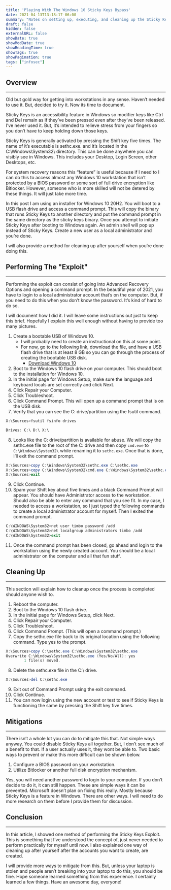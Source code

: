 ```yaml
---
title: 'Playing With The Windows 10 Sticky Keys Bypass'
date: 2021-04-13T13:18:17-06:00
summary: "Notes on setting up, executing, and cleaning up the Sticky Keys bypass in Windows 10."
draft: false
hidden: false
externalURL: false
showDate: true
showModDate: true
showReadingTime: true
showTags: true
showPagination: true
tags: ["infosec"]
---
```


## Overview
---

Old but gold way for getting into workstations in any sense. Haven’t needed to use it. But, decided to try it. Now its time to document.

Sticky Keys is an accessibility feature in Windows so modifier keys like Ctrl and Del remain as if they’ve been pressed even after they’ve been released. I’ve never used it. But, it’s intended to relieve stress from your fingers so you don’t have to keep holding down those keys.

Sticky Keys is generally activated by pressing the Shift key five times. The name of it’s executable is sethc.exe. and it’s located in the C:\Windows\System32\ directory. This can be done anywhere you can visibly see in Windows. This includes your Desktop, Login Screen, other Desktops, etc.

For system recovery reasons this “feature” is useful because if I need to I can do this to access almost any Windows 10 workstation that isn’t protected by a BIOS password or some sort of full drive encryption like Bitlocker. However, someone who is more skilled will not be detered by these things. It will just take more time.

In this post I am using an installer for Windows 10 20H2. You will boot to a USB flash drive and access a command prompt. This will copy the binary that runs Sticky Keys to another directory and put the command prompt in the same directory as the sticky keys binary. Once you attempt to initiate Sticky Keys after booting to Windows again. An admin shell will pop up instead of Sticky Keys. Create a new user as a local administrator and you’re done.

I will also provide a method for cleaning up after yourself when you’re done doing this.

## Performing The "Exploit"
---

Performing the exploit can consist of going into Advanced Recovery Options and opening a command prompt. In the beautiful year of 2021, you have to login to a local administrator account that’s on the computer. But, if you need to do this when you don’t know the password. It’s kind of hard to do so.

I will document how I did it. I will leave some instructions out just to keep this brief. Hopefully I explain this well enough without having to provide too many pictures.

1. Create a bootable USB of Windows 10.
    - I will probably need to create an instructional on this at some point.
    - For now, go to the following link, download the file, and have a USB flash drive that is at least 8 GB so you can go through the process of creating the bootable USB disk.
        - [Download Windows 10](https://www.microsoft.com/en-us/software-download/windows10%20)
2. Boot to the Windows 10 flash drive on your computer. This should boot to the installation for Windows 10.
3. In the initial page for Windows Setup, make sure the language and keyboard locals are set correctly and click Next.
4. Click Repair your Computer.
5. Click Troubleshoot.
6. Click Command Prompt. This will open up a command prompt that is on the USB disk.
7. Verify that you can see the C: drive/partition using the fsutil command.

```powershell
X:\Sources>fsutil fsinfo drives

Drives: C:\ D:\ X:\
```

8. Looks like the C: drive/partition is available for abuse. We will copy the sethc.exe file to the root of the C: drive and then copy ```cmd.exe``` to ```C:\Windows\System32\``` while renaming it to ```sethc.exe```. Once that is done, I’ll exit the command prompt.

```powershell
X:\Sources>copy C:\Windows\System32\sethc.exe C:\sethc.exe
X:\Sources>copy C:\Windows\System32\cmd.exe C:\Windows\System32\sethc.exe
X:\Sources>exit
```

9. Click Continue.
10. Spam your Shift key about five times and a black Command Prompt will appear. You should have Administrator access to the workstation. Should also be able to enter any command that you see fit. In my case, I needed to access a workstation, so I just typed the following commands to create a local administrator account for myself. Then I exited the command prompt.

```powershell
C:\WINDOWS\System32>net user timbo password /add
C:\WINDOWS\System32>net localgroup administrators timbo /add
C:\WINDOWS\System32>exit
```

11. Once the command prompt has been closed, go ahead and login to the workstation using the newly created account. You should be a local administrator on the computer and all that fun stuff.

## Cleaning Up
---

This section will explain how to cleanup once the process is completed should anyone wish to.

1. Reboot the computer.
2. Boot to the Windows 10 flash drive.
3. In the initial page for Windows Setup, click Next.
4. Click Repair your Computer.
5. Click Troubleshoot.
6. Click Command Prompt. (This will open a command prompt.)
7. Copy the sethc.exe file back to its original location using the following command. Type yes to the prompt.

```powershell
X:\Sources>copy C:\sethc.exe C:\Windows\System32\sethc.exe
Overwrite C:\Windows\System32\sethc.exe (Yes/No/All): yes
        1 file(s) moved.
```

8. Delete the sethc.exe file in the C:\ drive.

```powershell
X:\Sources>del C:\sethc.exe
```

9. Exit out of Command Prompt using the exit command.
10. Click Continue.
11. You can now login using the new account or test to see if Sticky Keys is functioning the same by pressing the Shift key five times.


## Mitigations
---

There isn’t a whole lot you can do to mitigate this that. Not simple ways anyway. You could disable Sticky Keys all together. But, I don’t see much of a benefit to that. If a user actually uses it, they wont be able to. Two basic ways to prevent or make this more difficult can be shown below.

1. Configure a BIOS password on your workstation.
2. Utilize Bitlocker or another full disk encryption mechanism.

Yes, you will need another password to login to your computer. If you don’t decide to do it, it can still happen. These are simple ways it can be prevented. Microsoft doesn’t plan on fixing this really. Mostly because Sticky Keys is a feature in Windows. There are other ways. I will need to do more research on them before I provide them for discussion.

## Conclusion
---

In this article, I showed one method of performing the Sticky Keys Exploit. This is something that I’ve understood the concept of, just never needed to perform practically for myself until now. I also explained one way of cleaning up after yourself after the accounts you want to create, are created.

I will provide more ways to mitigate from this. But, unless your laptop is stolen and people aren’t breaking into your laptop to do this, you should be fine. Hope someone learned something from this experience. I certainly learned a few things. Have an awesome day, everyone!

